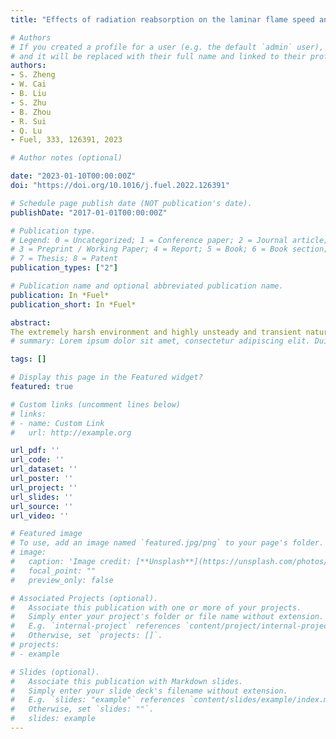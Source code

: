 ```yaml
---
title: "Effects of radiation reabsorption on the laminar flame speed and NO emission during aviation kerosene combustion at elevated pressures"

# Authors
# If you created a profile for a user (e.g. the default `admin` user), write the username (folder name) here 
# and it will be replaced with their full name and linked to their profile.
authors:
- S. Zheng
- W. Cai
- B. Liu
- S. Zhu
- B. Zhou
- R. Sui
- Q. Lu
- Fuel, 333, 126391, 2023

# Author notes (optional)

date: "2023-01-10T00:00:00Z"
doi: "https://doi.org/10.1016/j.fuel.2022.126391"

# Schedule page publish date (NOT publication's date).
publishDate: "2017-01-01T00:00:00Z"

# Publication type.
# Legend: 0 = Uncategorized; 1 = Conference paper; 2 = Journal article;
# 3 = Preprint / Working Paper; 4 = Report; 5 = Book; 6 = Book section;
# 7 = Thesis; 8 = Patent
publication_types: ["2"]

# Publication name and optional abbreviated publication name.
publication: In *Fuel*
publication_short: In *Fuel*

abstract: 
The extremely harsh environment and highly unsteady and transient nature during supersonic combustion bring great challenges for quantitative diagnostics. In the present work, for the first time, we report measurements of two-dimensional distributions of flame temperatures in a Rocket-Based Combined Cycle (RBCC) combustion chamber using a multispectral imaging technique with both spatial and spectral resolutions. The relation between the multispectral radiation intensity images and the flame 2-D temperature distributions was established by combing the Lvevenberg-Marquardt algorithm and the Hottel and Broughton emissivity models. The experimental results revealed that both laser-induced plasma (LIP) and plasma jet (PJ) torches had positive effects on combustion stabilization, and LIP had better effect on combustion enhancement. In the ignition stage of a fuel/air mixture with an equivalence ratio of 1.0, the average temperature of a flame initiated by LIP combustion enhancement was 100 K higher than that by PJ torch combustion enhancement. A recirculation zone was formed inside a cavity, which improved the combustion stability. The injected fuel and inflow were most fully mixed on the slope at the rear of the cavity, where 70 % and 65 % of the peak flame temperature points of LIP and JP were located, respectively. The combustion in the RBCC chamber showed an oscillation phenomenon that peak flame temperature and the flame structure oscillated continuously around the central axis with a horizontal extent of 162 mm. Due to the insufficient fuel blending, the oscillation amplitude was minimal when the equivalence ratio was 1.0. Overall, the results of flame temperature distributions demonstrated that the proposed multispectral thermometry was suitable for measuring temperatures of supersonic combustion flames. 
# summary: Lorem ipsum dolor sit amet, consectetur adipiscing elit. Duis posuere tellus ac convallis placerat. Proin tincidunt magna sed ex sollicitudin condimentum.

tags: []

# Display this page in the Featured widget?
featured: true

# Custom links (uncomment lines below)
# links:
# - name: Custom Link
#   url: http://example.org

url_pdf: ''
url_code: ''
url_dataset: ''
url_poster: ''
url_project: ''
url_slides: ''
url_source: ''
url_video: ''

# Featured image
# To use, add an image named `featured.jpg/png` to your page's folder. 
# image:
#   caption: 'Image credit: [**Unsplash**](https://unsplash.com/photos/pLCdAaMFLTE)'
#   focal_point: ""
#   preview_only: false

# Associated Projects (optional).
#   Associate this publication with one or more of your projects.
#   Simply enter your project's folder or file name without extension.
#   E.g. `internal-project` references `content/project/internal-project/index.md`.
#   Otherwise, set `projects: []`.
# projects:
# - example

# Slides (optional).
#   Associate this publication with Markdown slides.
#   Simply enter your slide deck's filename without extension.
#   E.g. `slides: "example"` references `content/slides/example/index.md`.
#   Otherwise, set `slides: ""`.
#   slides: example
---
```


